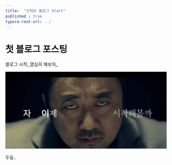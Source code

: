 ```yaml
---
title:  "깃허브 블로그 Start"
published : true
typora-root-url: ../
---
```

# 첫 블로그 포스팅
블로그 시작,,열심히 해보자,,

![start](/images/2023-07-27-first/start.jpeg)

두둥..

